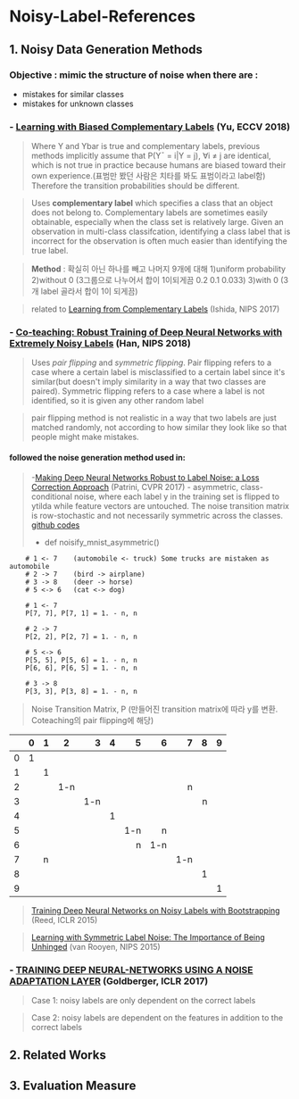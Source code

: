 # Noisy-Label-References

## 1. Noisy Data Generation Methods

### Objective : mimic the structure of noise when there are :
* mistakes for similar classes 
* mistakes for unknown classes

### - [Learning with Biased Complementary Labels](https://arxiv.org/pdf/1711.09535.pdf) (Yu, ECCV 2018)
 >Where Y and Ybar is true and complementary labels, previous methods implicitly assume that 
 P(Y¯ = i|Y = j), ∀i ≠ j are identical, which is not true in practice because humans are biased toward their own experience.(표범만 봤던 사람은 치타를 봐도 표범이라고 label함) Therefore the transition probabilities should be different.
 
>Uses **complementary label** which specifies a class that an object does not belong to. Complementary labels are sometimes easily obtainable, especially when the class set is relatively large. Given an observation in multi-class classifcation, identifying a class label that is incorrect for the observation is often much easier than identifying the true label.

>**Method** : 확실히 아닌 하나를 빼고 나머지 9개에 대해 1)uniform probability 2)without 0 (3그룹으로 나누어서 합이 1이되게끔 0.2 0.1 0.033)
3)with 0 (3개 label 골라서 합이 1이 되게끔)

>related to [Learning from Complementary Labels](https://arxiv.org/pdf/1705.07541.pdf) (Ishida, NIPS 2017)

### - [Co-teaching: Robust Training of Deep Neural Networks with Extremely Noisy Labels](https://arxiv.org/pdf/1804.06872.pdf) (Han, NIPS 2018)
 > Uses *pair flipping* and *symmetric flipping*. Pair flipping refers to a case where a certain label is misclassified to a certain label since it's similar(but doesn't imply similarity in a way that two classes are paired). Symmetric flipping refers to a case where a label is not identified, so it is given any other random label
 
 > pair flipping method is not realistic in a way that two labels are just matched randomly, not according to how similar they look like so that people might make mistakes.
 
 #### followed the noise generation method used in: 
> -[Making Deep Neural Networks Robust to Label Noise: a Loss Correction Approach](http://openaccess.thecvf.com/content_cvpr_2017/papers/Patrini_Making_Deep_Neural_CVPR_2017_paper.pdf) (Patrini, CVPR 2017) - asymmetric, class-conditional noise, where each label y in the training set is flipped to ytilda while feature vectors are untouched. The noise transition matrix is row-stochastic and not necessarily symmetric across the classes.
 [github codes](https://github.com/giorgiop/loss-correction/blob/master/noise.py) 
 >- def noisify_mnist_asymmetric()
 
        # 1 <- 7    (automobile <- truck) Some trucks are mistaken as automobile
        # 2 -> 7    (bird -> airplane)
        # 3 -> 8    (deer -> horse)
        # 5 <-> 6   (cat <-> dog)
        
        # 1 <- 7
        P[7, 7], P[7, 1] = 1. - n, n

        # 2 -> 7
        P[2, 2], P[2, 7] = 1. - n, n

        # 5 <-> 6
        P[5, 5], P[5, 6] = 1. - n, n
        P[6, 6], P[6, 5] = 1. - n, n

        # 3 -> 8
        P[3, 3], P[3, 8] = 1. - n, n
        
 >Noise Transition Matrix, P
 >(만들어진 transition matrix에 따라 y를 변환. Coteaching의 pair flipping에 해당)
 
| |0 | 1 | 2 | 3 | 4 | 5 | 6 | 7 | 8 | 9 |
|---|---|:---|:---:|---:|---:|---:|---:|---:|---:|---:|
|0| 1|   |   |   |   |   |   |   |   |   |
|1|  | 1 |   |   |   |   |   |   |   |   |
|2|  |   |1-n|   |   |   |   | n |   |   |
|3|  |   |   |1-n|   |   |   |   | n |   |
|4|  |   |   |   | 1 |   |   |   |   |   |
|5|  |   |   |   |   |1-n| n |   |   |   |
|6|  |   |   |   |   | n |1-n|   |   |   |
|7|  | n |   |   |   |   |   |1-n|   |   |
|8|  |   |   |   |   |   |   |   | 1 |   |
|9|  |   |   |   |   |   |   |   |   | 1 |


 
>[Training Deep Neural Networks on Noisy Labels with Bootstrapping](https://arxiv.org/pdf/1412.6596.pdf) (Reed, ICLR 2015)
 
 
 
>[Learning with Symmetric Label Noise: The Importance of Being Unhinged](https://arxiv.org/pdf/1505.07634.pdf) (van Rooyen, NIPS 2015)
 
 
 
 
### - [TRAINING DEEP NEURAL-NETWORKS USING A NOISE ADAPTATION LAYER](https://openreview.net/pdf?id=H12GRgcxg) (Goldberger, ICLR 2017)
 > Case 1: noisy labels are only dependent on the correct labels
 
 > Case 2: noisy labels are dependent on the features in addition to the correct labels
 
 > 


## 2. Related Works



## 3. Evaluation Measure
